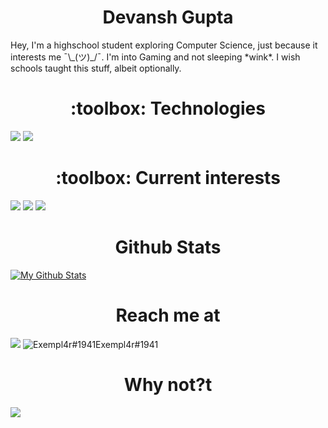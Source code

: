 <h1 align="center">Devansh Gupta</h1>
Hey, I'm a highschool student exploring Computer Science, just because it interests me ¯\_(ツ)_/¯. I'm into Gaming and not sleeping *wink*. I wish schools taught this stuff, albeit optionally.
<h1 align="center"> :toolbox: Technologies </h1>

![](https://img.shields.io/badge/Code-Python-informational?style=flat&logo=python&color=blueviolet)
![](https://img.shields.io/badge/Code-Java-informational?style=flat&logo=java&color=blueviolet)


<h1 align="center"> :toolbox: Current interests </h1>

![](https://img.shields.io/badge/Code-C++-informational?style=flat&logo=c%2B%2B&color=blueviolet)
![](https://img.shields.io/badge/Code-C-informational?style=flat&logo=C&color=blueviolet)
![](https://img.shields.io/badge/Engine-UE4-informational?style=flat&color=blueviolet)


<h1 align="center">Github Stats</h1>
<a href="https://github.com/Devansh-bit">
  <img align="center" src="https://github-readme-stats.vercel.app/api?username=Devansh-bit&show_icons=true&line_height=27&count_private=true&title_color=ffffff&text_color=c9cacc&icon_color=2bbc8a&bg_color=1d1f21" alt="My Github Stats" />
</a>


<h1 align="center">Reach me at</h1>

<a href="https://www.instagram.com/nerdy_dg/"><img src="https://img.icons8.com/cute-clipart/128/000000/instagram-new.png"/></a>
<span><img src="https://img.icons8.com/cute-clipart/128/000000/discord-new-logo.png" alt="Exempl4r#1941"/>Exempl4r#1941</span>

<h1 align="center">Why not?t</h1>

<div><img src="https://twitter.com/i/status/1281111778290786310"></div>
